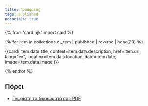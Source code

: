 ```yaml
---
title: Πρόσφατος
tags: published
nosocials: true
---
```


{% from 'card.njk' import card %}

{% for item in collections.el_item | published | reverse | head(20) %}

  {{card(
    item.data.title,
    content=item.data.description,
    href=item.url,
    lang="en",
    location=item.data.location,
    date=item.date,
    image=item.data.image
  )}}

{% endfor %}

## Πόροι

- [Γνωρίστε τα δικαιώματά σας PDF](/asset/Leaflet_know_your_rights_GR.pdf)
